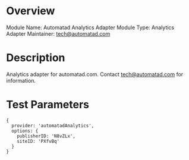 
# Overview

Module Name: Automatad Analytics Adapter
Module Type: Analytics Adapter
Maintainer: tech@automatad.com

# Description

Analytics adapter for automatad.com. Contact tech@automatad.com for information.

# Test Parameters

```
{
  provider: 'automatadAnalytics',
  options: {
    publisherID: 'N8vZLx',
    siteID: 'PXfvBq'
  }
}

```